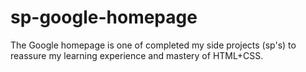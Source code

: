 # sp-google-homepage
The Google homepage is one of completed my side projects (sp's) to reassure my learning experience and mastery of HTML+CSS.
